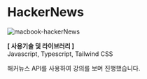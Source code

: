 # HackerNews
![macbook-hackerNews](https://user-images.githubusercontent.com/107240999/190296916-b4067662-9426-452d-8787-8b7557bec2fb.png)

**[ 사용기술 및 라이브러리 ]** <br>
Javascript, Typescript, Tailwind CSS

해커뉴스 API를 사용하여 강의를 보며 진행했습니다.
